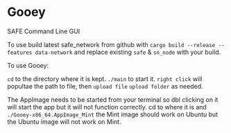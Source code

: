 # Gooey
SAFE Command Line GUI 

To use build latest safe_network from github with `cargo build --release --features data-network` and replace existing `safe` & `sn_node` with your build.


 To use Gooey:
 
 `cd` to the directory where it is kept.
`./main` to start it.
`right click` will popultae the path to file, then `upload file` `upload folder` as needed.

The AppImage needs to be started from your terminal so dbl clicking on it will start the app but it will not function correctly. cd to where it is and `./Gooey-x86_64.AppImage_Mint` the Mint image should work on Ubuntu but the Ubuntu image will not work on Mint.
